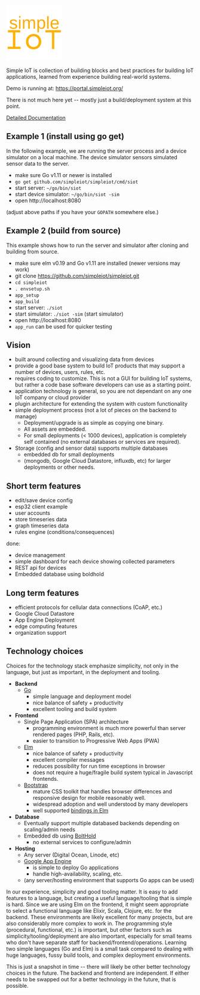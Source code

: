 <img src="docs/simple-iot-logo.png?raw=true" width="150">

Simple IoT is collection of building blocks and best practices
for building IoT applications, learned from experience building
real-world systems.

Demo is running at: https://portal.simpleiot.org/

There is not much here yet -- mostly just a build/deployment system at
this point.

[Detailed Documentation](docs/README.md)

## Example 1 (install using go get)

In the following example, we are running the server process and a device
simulator on a local machine. The device simulator sensors simulated sensor
data to the server.

- make sure Go v1.11 or newer is installed
- `go get github.com/simpleiot/simpleiot/cmd/siot`
- start server: `~/go/bin/siot`
- start device simulator: `~/go/bin/siot -sim`
- open http://localhost:8080

(adjust above paths if you have your `GOPATH` somewhere else.)

## Example 2 (build from source)

This example shows how to run the server and simulator after cloning and building from source.

- make sure elm v0.19 and Go v1.11 are installed (newer versions may work)
- git clone https://github.com/simpleiot/simpleiot.git
- `cd simpleiot`
- `. envsetup.sh`
- `app_setup`
- `app_build`
- start server: `./siot`
- start simulator: `./siot -sim` (start simulator)
- open http://localhost:8080
- `app_run` can be used for quicker testing

## Vision

- built around collecting and visualizing data from devices
- provide a good base system to build IoT products that may support a number of devices, users, rules, etc.
- requires coding to customize. This is not a GUI for building IoT systems,
  but rather a code base software developers can use as a starting point.
- application technology is general, so you are not dependant on any one
  IoT company or cloud provider
- plugin architecture for extending the system with custom functionality
- simple deployment process (not a lot of pieces on the backend to manage)
  - Deployment/upgrade is as simple as copying one binary.
  - All assets are embedded.
  - For small deployments (< 1000 devices), application is completely self contained
    (no external databases or services are required).
- Storage (config and sensor data) supports multiple databases
  - embedded db for small deployments
  - (mongodb, Google Cloud Datastore, influxdb, etc) for larger deployments or other
    needs.

## Short term features

- edit/save device config
- esp32 client example
- user accounts
- store timeseries data
- graph timeseries data
- rules engine (conditions/consequences)

done:

- device management
- simple dashboard for each device showing collected parameters
- REST api for devices
- Embedded database using boldhold

## Long term features

- efficient protocols for cellular data connections (CoAP, etc.)
- Google Cloud Datastore
- App Engine Deployment
- edge computing features
- organization support

## Technology choices

Choices for the technology stack emphasize simplicity, not only in the
language, but just as important, in the deployment and tooling.

- **Backend**
  - [Go](https://golang.org/)
    - simple language and deployment model
    - nice balance of safety + productivity
    - excellent tooling and build system
- **Frontend**
  - Single Page Application (SPA) architecture
    - programming environment is much more powerful than server rendered
      pages (PHP, Rails, etc).
    - easier to transition to Progressive Web Apps (PWA)
  - [Elm](https://elm-lang.org/)
    - nice balance of safety + productivity
    - excellent compiler messages
    - reduces possibility for run time exceptions in browser
    - does not require a huge/fragile build system typical in
      Javascript frontends.
  - [Bootstrap](http://getbootstrap.com/)
    - mature CSS toolkit that handles browser differences and
      responsive design for mobile reasonably well.
    - widespread adoption and well understood by many developers
    - well supported [bindings in Elm](https://package.elm-lang.org/packages/rundis/elm-bootstrap/latest/)
- **Database**
  - Eventually support multiple databased backends depending on scaling/admin needs
  - Embedded db using [BoltHold](https://github.com/timshannon/bolthold)
    - no external services to configure/admin
- **Hosting**
  - Any server (Digital Ocean, Linode, etc)
  - [Google App Engine](https://cloud.google.com/appengine/)
    - is simple to deploy Go applications
    - handle high-availability, scaling, etc.
  - (any server/hosting environment that supports Go apps can be used)

In our experience, simplicity and good tooling matter. It is easy to add features
to a language, but creating a useful language/tooling that is simple is hard.
Since we are using Elm on the frontend, it might seem appropriate to select
a functional language like Elixir, Scala, Clojure, etc. for the backend. These
environments are likely excellent for many projects, but are also considerably more
complex to work in. The programming style (procedural, functional, etc.) is important,
but other factors such as simplicity/tooling/deployment are also important, especially
for small teams who don't have separate staff for backend/frontend/operations. Learning two
simple languages (Go and Elm) is a small task compared to dealing with huge
languages, fussy build tools, and complex deployment environments.

This is just a snapshot in time -- there will likely be other better technology choices in the
future. The backend and frontend are independent. If either needs
to be swapped out for a better technology in the future, that is possible.
